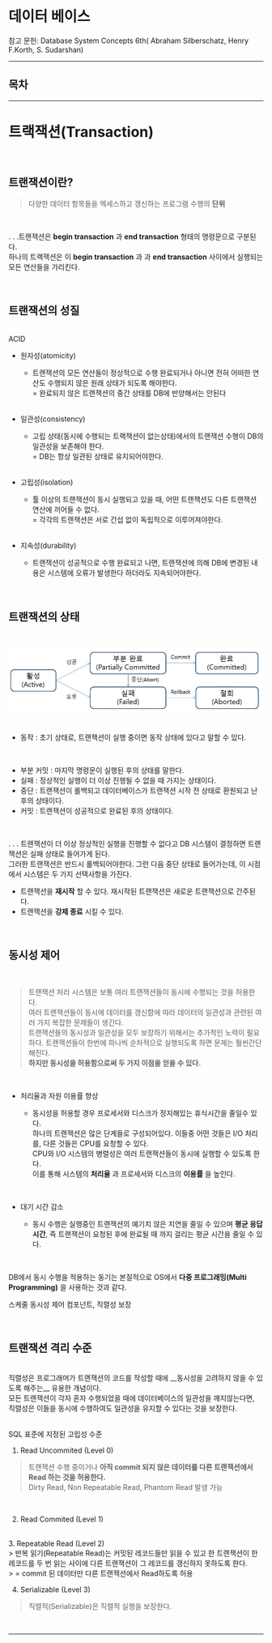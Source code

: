# **데이터 베이스**

참고 문헌: Database System Concepts 6th(
Abraham Silberschatz, Henry F.Korth, S. Sudarshan)<br>

---
## 목차
---
# 트랙잭션(Transaction)

<br>

## 트랜잭션이란?<br>

> 다양한 데이터 항목들을 엑세스하고 갱신하는 프로그램 수행의 __단위__

<br>

. . .트랜잭션은 __begin transaction__ 과 __end transaction__ 형태의 명령문으로 구분된다.<br>
하나의 트랙잭션은 이 __begin transaction__ 과 과 __end transaction__ 사이에서 실행되는 모든 연산들을 가리킨다.<br>

<br>

## 트랜잭션의 성질

<Br>
ACID

- 원자성(atomicity)
    - 트랜잭션의 모든 연산들이 정상적으로 수행 완료되거나 아니면 전혀 어떠한 연산도 수행되지 않은 원래 상태가 되도록 해야한다.<br>= 완료되지 않은 트랜잭션의 중간 상태를 DB에 반양해서는 안된다

  <br>

- 일관성(consistency)
    - 고립 상태(동시에 수행되는 트랙잭션이 없는상태)에서의 트랜잭션 수행이 DB의 일관성을 보존해야 한다. <br>= DB는 항상 일관된 상태로 유지되어야한다.

    <br>

- 고립성(isolation) 
    - 툴 이상의 트랜잭션이 동시 실행되고 있을 때, 어떤 트랜잭션도 다른 트랜잭션 연산에 끼어들 수 없다. <br>= 각각의 트랜잭션은 서로 간섭 없이 독립적으로 이루어져야한다.
    
    <br>

- 지속성(durability)
    - 트랜잭션이 성공적으로 수행 완료되고 나면, 트랜잭션에 의해 DB에 변경된 내용은 시스템에 오류가 발생한다 하더라도 지속되어야한다.

<br>

## 트랜잭션의 상태

<br>

<img src="img/DB_TransactionState.JPG"></img><br/><br/>

- 동작 : 초기 상태로, 트랜잭션이 실행 중이면 동작 상태에 있다고 말할 수 있다.
<br>

- 부분 커밋 : 마지막 명령문이 실행된 후의 상태를 말한다.
- 실패 : 정상적인 실행이 더 이상 진행될 수 없을 때 가지는 상태이다.
- 중단 : 트랜잭션이 롤백되고 데이터베이스가 트랜잭션 시작 전 상태로 환원되고 난 후의 상태이다.
- 커밋 : 트랜잭션이 성공적으로 완료된 후의 상태이다.

<br>

. . . 트랜잭션이 더 이상 정상적인 실행을 진행할 수 없다고 DB 시스템이 결정하면 트랜잭션은 실패 상태로 들어가게 된다.<br>
그러한 트랜잭션은 반드시 롤백되어야한다. 그런 다음 중단 상태로 들어가는데, 이 시점에서 시스템은 두 가지 선택사항을 가진다.
<br>

- 트랜잭션을 __재시작__ 할 수 있다. 재시작된 트랜잭션은 새로운 트랜잭션으로 간주된다.
- 트랜잭션을 __강제 종료__ 시킬 수 있다.

<br>

## 동시성 제어
<br>

> 트랜잭션 처리 시스템은 보통 여러 트랜잭션들이 동시에 수행되는 것을 허용한다.<br>
여러 트랜잭션들이 동시에 데이터를 갱신함에 따라 데이터의 일관성과 관련된 여러 가지 복잡한 문제들이 생긴다.<br>
트랜잭션들의 동시성과 일관성을 모두 보장하기 위해서는 추가적인 노력이 필요하다. 트랜잭션들이 한번에 하나씩 순차적으로 실행되도록 하면 문제는 훨씬간단해진다.<br>
__하지만 동시성을 허용함으로써 두 가지 이점을 얻을 수 있다.__
<br>

- 처리율과 자원 이용률 향상

    - 동시성을 허용할 경우 프로세서와 디스크가 정지해있는 휴식시간을 줄일수 있다.<br>
      하나의 트랜잭션은 많은 단계들로 구성되어있다. 이들중 어떤 것들은 I/O 처리를, 다른 것들은 CPU를 요청할 수 있다.<br>
      CPU와 I/O 시스템의 병렬성은 여러 트랜잭션들이 동시에 실행할 수 있도록 한다.<br>
      이를 통해 시스템의 __처리율__ 과 프로세서와 디스크의 __이용률__ 을 높인다.

<br>

- 대기 시간 감소

    - 동시 수행은 실행중인 트랜잭션의 예기치 않은 지연을 줄일 수 있으며 __평균 응답 시간__, 즉 트랜잭션이 요청된 후에 완료될 때 까지 걸리는 평균 시간을 줄일 수 있다.

<br>

DB에서 동시 수행을 적용하는 동기는 본질적으로 OS에서 __다중 프로그래밍(Multi Programming)__ 을 사용하는 것과 같다.

스케줄 동시성 제어 컴포넌트, 직렬성 보장

<br>

## 트랜잭션 격리 수준
<br>
직렬성은 프로그래머가 트랜잭션의 코드를 작성할 때에 __동시성을 고려하지 않을 수 있도록 해주는__ 유용한 개념이다.<br>
모든 트랜잭션이 각자 혼자 수행되었을 때에 데이터베이스의 일관성을 깨지않는다면,<Br>
직렬성은 이들을 동시에 수행하여도 일관성을 유지할 수 있다는 것을 보장한다.<br>
<br>

SQL 표준에 지정된 고립성 수준

1. Read Uncommited (Level 0)
>트랜잭션 수행 중이거나 __아직 commit 되지 않은 데이터를 다른 트랜잭션에서 Read 하는 것을 허용한다.__<br>
> Dirty Read, Non Repeatable Read, Phantom Read 발생 가능

<br>

2. Read Commited (Level 1)


<br>
3. Repeatable Read (Level 2)
<br>
> 반복 읽기(Repeatable Read)는 커밋된 레코드들만 읽을 수 있고 한 트랜잭션이 한 레코드를 두 번 읽는 사이에 다른 트랜잭션이 그 레코드를 갱신하지 못하도록 한다.<br>
> = commit 된 데이터만 다른 트랜잭션에서 Read하도록 허용

4. Serializable (Level 3)
> 직렬적(Serializable)은 직렬적 실행을 보장한다.


<br>

---

